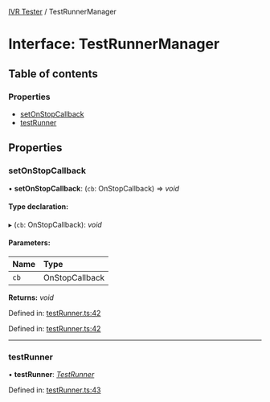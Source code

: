 [IVR Tester](../README.md) / TestRunnerManager

# Interface: TestRunnerManager

## Table of contents

### Properties

- [setOnStopCallback](testrunnermanager.md#setonstopcallback)
- [testRunner](testrunnermanager.md#testrunner)

## Properties

### setOnStopCallback

• **setOnStopCallback**: (`cb`: OnStopCallback) => *void*

#### Type declaration:

▸ (`cb`: OnStopCallback): *void*

#### Parameters:

Name | Type |
:------ | :------ |
`cb` | OnStopCallback |

**Returns:** *void*

Defined in: [testRunner.ts:42](https://github.com/LuisAntezana/ivr-tester/blob/1802d94/packages/ivr-tester/src/testRunner.ts#L42)

Defined in: [testRunner.ts:42](https://github.com/LuisAntezana/ivr-tester/blob/1802d94/packages/ivr-tester/src/testRunner.ts#L42)

___

### testRunner

• **testRunner**: [*TestRunner*](testrunner.md)

Defined in: [testRunner.ts:43](https://github.com/LuisAntezana/ivr-tester/blob/1802d94/packages/ivr-tester/src/testRunner.ts#L43)
